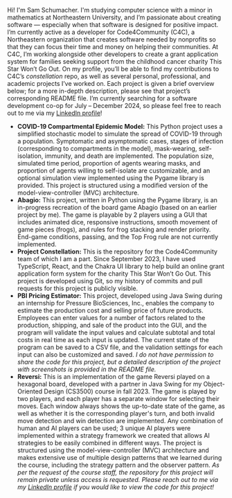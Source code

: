 Hi! I'm Sam Schumacher. I'm studying computer science with a minor in mathematics at Northeastern University, and I’m passionate about creating software — especially when that software is designed for positive impact. I’m currently active as a developer for Code4Community (C4C), a Northeastern organization that creates software needed by nonprofits so that they can focus their time and money on helping their communities. At C4C, I’m working alongside other developers to create a grant application system for families seeking support from the childhood cancer charity This Star Won’t Go Out. On my profile, you’ll be able to find my contributions to C4C’s *constellation* repo, as well as several personal, professional, and academic projects I’ve worked on. Each project is given a brief overview below; for a more in-depth description, please see that project’s corresponding README file. I’m currently searching for a software development co-op for July – December 2024, so please feel free to reach out to me via my <a href="https://www.linkedin.com/in/sam-schu/" target="_blank">LinkedIn profile</a>!

- **COVID-19 Compartmental Epidemic Model:** This Python project uses a simplified stochastic model to simulate the spread of COVID-19 through a population. Symptomatic and asymptomatic cases, stages of infection (corresponding to compartments in the model), mask-wearing, self-isolation, immunity, and death are implemented. The population size, simulated time period, proportion of agents wearing masks, and proportion of agents willing to self-isolate are customizable, and an optional simulation view implemented using the Pygame library is provided. This project is structured using a modified version of the model-view-controller (MVC) architecture.
- **Abagio:** This project, written in Python using the Pygame library, is an in-progress recreation of the board game Abagio (based on an earlier project by me). The game is playable by 2 players using a GUI that includes animated dice, responsive instructions, smooth movement of game pieces (frogs), and rules for frog stacking and render priority. End-game conditions, passing, and the Top Frog rule are not currently implemented.
- **Project Constellation:** This is the repository for the Code4Community team of which I am a part. Since September 2023, I have used TypeScript, React, and the Chakra UI library to help build an online grant application form system for the charity This Star Won’t Go Out. This project is developed using Git, so my history of commits and pull requests for this project is publicly visible.
- **PBI Pricing Estimator:** This project, developed using Java Swing during an internship for Pressure BioSciences, Inc., enables the company to estimate the production cost and selling price of future products. Employees can enter values for a number of factors related to the production, shipping, and sale of the product into the GUI, and the program will validate the input values and calculate subtotal and total costs in real time as each input is updated. The current state of the program can be saved to a CSV file, and the validation settings for each input can also be customized and saved. *I do not have permission to share the code for this project, but a detailed description of the project with screenshots is provided in the README file.*
- **Reversi:** This is an implementation of the game Reversi played on a hexagonal board, developed with a partner in Java Swing for my Object-Oriented Design (CS3500) course in fall 2023. The game is played by two players, and each player has a separate window for selecting their moves. Each window always shows the up-to-date state of the game, as well as whether it is the corresponding player's turn, and both invalid move detection and win detection are implemented. Any combination of human and AI players can be used; 3 unique AI players were implemented within a strategy framework we created that allows AI strategies to be easily combined in different ways. The project is structured using the model-view-controller (MVC) architecture and makes extensive use of multiple design patterns that we learned during the course, including the strategy pattern and the observer pattern. *As per the request of the course staff, the repository for this project will remain private unless access is requested. Please reach out to me via my <a href="https://www.linkedin.com/in/sam-schu/" target="_blank">LinkedIn profile</a> if you would like to view the code for this project!*
